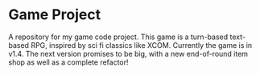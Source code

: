 # Game Project
A repository for my game code project. This game is a turn-based text-based RPG, inspired by sci fi classics like XCOM.
Currently the game is in v1.4. The next version promises to be big, with a new end-of-round item shop as well as a complete refactor!
